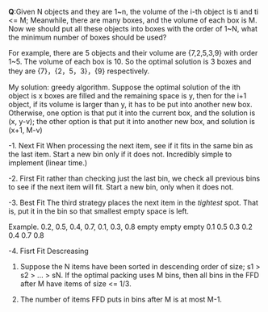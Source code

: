 **Q**:Given N objects and they are 1~n, the volume of the i-th object is ti and ti <= M; Meanwhile, there are many boxes, 
and the volume of each box is M. Now we should put all these objects into boxes with the order of 1~N, what the minimum
number of boxes should be used?

For example, there are 5 objects and their volume are {7,2,5,3,9} with order 1~5. The volume of each box is 10.
So the optimal solution is 3 boxes and they are {7}，{2，5，3}，{9} respectively.

My solution: greedy algorithm. Suppose the optimal solution of the ith object is x boxes are filled and the remaining space is y,
then for the i+1 object, if its volume is larger than y, it has to be put into another new box. Otherwise, one option is 
that put it into the current box, and the solution is (x, y-v); the other option is that put it into another new box, and solution 
is (x+1, M-v)

-1. Next Fit
When processing the next item, see if it fits in the same bin as the last item. Start a new bin only if it does not. Incredibly simple 
   to implement (linear time.)

-2. First Fit
rather than checking just the last bin, we check all previous bins to see if the next item will
	fit. Start a new bin, only when it does not.

-3. Best Fit
The third strategy places the next item in the *tightest* spot. That is, put it in the bin so that smallest empty space is left.

   Example.	0.2, 0.5, 0.4, 0.7, 0.1, 0.3, 0.8
	empty	empty		  empty
	0.1
	0.5		        0.3	
	0.2	     0.4	0.7	    0.8

-4. Fisrt Fit Descreasing
1. Suppose the N items have been sorted in descending order of size;
       s1 > s2 > ... > sN. If the optimal packing uses M bins, then
       all bins in the FFD after M have items of size <= 1/3.

2. The number of items FFD puts in bins after M is at most M-1.
